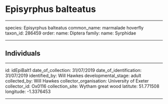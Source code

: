 # Episyrphus balteatus

---
species: Episyrphus balteatus
common_name: marmalade hoverfly
taxon_id: 286459
order:
  name: Diptera
family:
  name: Syrphidae

---

## Individuals

---
id: idEpiBalt1
date_of_collection: 31/07/2019
date_of_identification: 31/07/2019
identified_by: Will Hawkes
developmental_stage: adult
collected_by: Will Hawkes
collector_organisation: University of Exeter
collector_id: Ox0116
collection_site: Wytham great wood
latitute: 51.771508
longitude: -1.3376453

---
